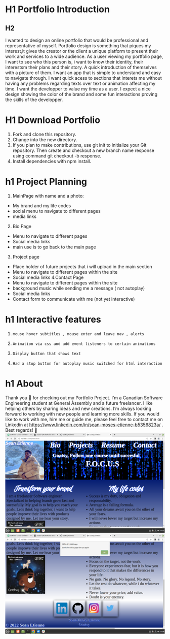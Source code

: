 # H1 Portfolio Introduction
## H2 
I wanted to design an online portfolio that would be professional and representative of myself. Portfolio design is something that piques my interest,it gives the creator or the client a unique platform to present their work and services to a wide audience. As a user viewing my portfolio page, I want to see who this person is, i want to know their identity, their interestsm their plans and their story. A quick introduction of themselves with a picture of them. I want an app that is simple to understand and easy to navigate through. I want quick acess to sections that interets me without having any problems regarding texts over text or animation affecting my time. I want the developper to value my time as a user. I expect a nice design showing the color of the brand and some fun interactions proving the skills of the developper. 
# H1 Download Portfolio
1. Fork and clone this repository.
2. Change into the new directory.
3. If you plan to make contributions, use git init to initialize your Git repository. Then create and checkout a new branch name response using command git checkout -b response.
4. Install dependencies with npm install.
# h1 Project Planning
1. MainPage with name and a photo:
- My brand and my life codes
- social menu to navigate to different pages
- media links
2. Bio Page
- Menu to navigate to different pages      
- Social media links
- main use is to go back to the main page
3. Project page
- Place holder of future projects that i will upload in the main section
- Menu to navigate to different pages within the site
- Social media links
4.Contact Page
- Menu to navigate to different pages within the site
- background music while sending me a message ( not autoplay)
- Social media links
- Contact form to communicate with me (not yet interactive)
# h1 Interactive features
1.     mouse hover subtitles , mouse enter and leave nav , alerts 
2.     Animation via css and add event listeners to certain animations
3.     Display button that shows text
4.     Had a stop button for autoplay music switched for html interaction 
# h1 About
Thank you :goat: for checking out my Portfolio Project. I'm a Canadian Software Engineering student at General Assembly and a future freelancer. I like helping others by sharing ideas and new creations. I’m always looking forward to working with new people and learning more skills. If you would like to work with me, hire me or guide me, please feel free to contact me on Linkedin at https://www.linkedin.com/in/sean-moses-etienne-b5356823a/ . Best regards! :goat:
![alt preview](portfolioMouse-nav.png) 
![alt preview footer](portolio+footer+alert.png)
```